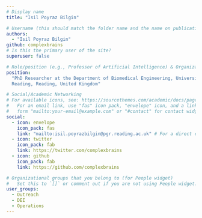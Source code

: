 ```yaml
---
# Display name
title: "Isil Poyraz Bilgin"

# Username (this should match the folder name and the name on publications)
authors:
  - "Isil Poyraz Bilgin"
github: complexbrains
# Is this the primary user of the site?
superuser: false

# Role/position (e.g., Professor of Artificial Intelligence) & Organizations/Affiliations
position:
  "PhD Researcher at the Department of Biomedical Engineering, University of
  Reading, Reading, United Kingdom"

# Social/Academic Networking
# For available icons, see: https://sourcethemes.com/academic/docs/page-builder/#icons
#   For an email link, use "fas" icon pack, "envelope" icon, and a link in the
#   form "mailto:your-email@example.com" or "#contact" for contact widget.
social:
  - icon: envelope
    icon_pack: fas
    link: "mailto:isil.poyrazbilgin@pgr.reading.ac.uk" # For a direct email link, use "mailto:test@example.org".
  - icon: twitter
    icon_pack: fab
    link: https://twitter.com/complexbrains
  - icon: github
    icon_pack: fab
    link: https://github.com/complexbrains

# Organizational groups that you belong to (for People widget)
#   Set this to `[]` or comment out if you are not using People widget.
user_groups:
  - Outreach
  - DEI
  - Operations
---
```

